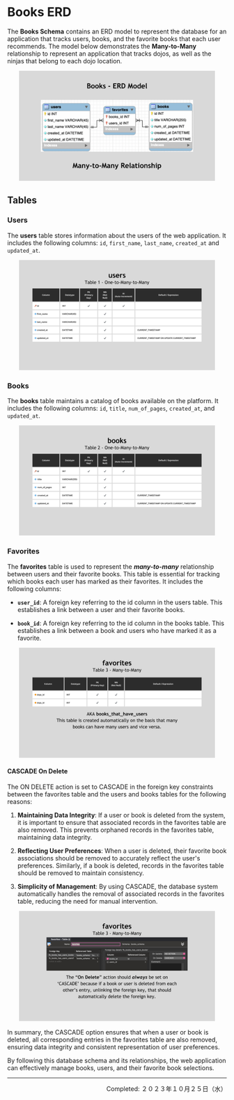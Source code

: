 # Books ERD

The **Books Schema** contains an ERD model to represent the database for an application that tracks users, books, and the favorite books that each user recommends. The model below demonstrates the **Many-to-Many** relationship to represent an application that tracks dojos, as well as the ninjas that belong to each dojo location.

<div align="center">
<img src="./imgs/ERD-Model-Books.png" width="450px" height="auto">
</div>

## Tables

### Users

The **users** table stores information about the users of the web application. It includes the following columns: `id`, `first_name`, `last_name`, `created_at` and `updated_at`.

<div align="center">
<img src="./imgs/table-users.png" width="450px" height="auto">
</div>

### Books

The **books** table maintains a catalog of books available on the platform. It includes the following columns: `id`, `title`, `num_of_pages`, `created_at`, and `updated_at`.

<div align="center">
<img src="./imgs/table-books.png" width="450px" height="auto">
</div>

### Favorites

The **favorites** table is used to represent the **_many-to-many_** relationship between users and their favorite books. This table is essential for tracking which books each user has marked as their favorites. It includes the following columns:

- **`user_id`**: A foreign key referring to the id column in the users table. This establishes a link between a user and their favorite books.

- **`book_id`**: A foreign key referring to the id column in the books table. This establishes a link between a book and users who have marked it as a favorite.

<div align="center">
<img src="./imgs/table-favorites.png" width="450px" height="auto">
</div>

#### CASCADE On Delete

The ON DELETE action is set to CASCADE in the foreign key constraints between the favorites table and the users and books tables for the following reasons:

1. **Maintaining Data Integrity**: If a user or book is deleted from the system, it is important to ensure that associated records in the favorites table are also removed. This prevents orphaned records in the favorites table, maintaining data integrity.

2. **Reflecting User Preferences**: When a user is deleted, their favorite book associations should be removed to accurately reflect the user's preferences. Similarly, if a book is deleted, records in the favorites table should be removed to maintain consistency.

3. **Simplicity of Management**: By using CASCADE, the database system automatically handles the removal of associated records in the favorites table, reducing the need for manual intervention.

<div align="center">
<img src="./imgs/table-favorites-cascade.png" width="450px" height="auto">
</div>

In summary, the CASCADE option ensures that when a user or book is deleted, all corresponding entries in the favorites table are also removed, ensuring data integrity and consistent representation of user preferences.

By following this database schema and its relationships, the web application can effectively manage books, users, and their favorite book selections.

---
<p align="right">Completed: ２０２３年１０月２５日（水）</p>